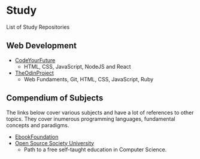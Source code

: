 # Study
List of Study Repositories

## Web Development
* [CodeYourFuture](https://github.com/CodeYourFuture/syllabus)
  * HTML, CSS, JavaScript, NodeJS and React
* [TheOdinProject](https://github.com/TheOdinProject/curriculum)
  * Web Fundaments, Git, HTML, CSS, JavaScript, Ruby

## Compendium of Subjects
The links below cover various subjects and have a lot of references to other topics. They cover inumerous programming languages, fundamental concepts and paradigms.
* [EbookFoundation](https://github.com/EbookFoundation/free-programming-books)
* [Open Source Society University](https://github.com/ossu/computer-science)
    * Path to a free self-taught education in Computer Science.
